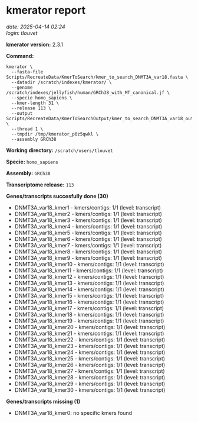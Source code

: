 # kmerator report
*date: 2025-04-14 02:24*  
*login: tlouvet*

**kmerator version:** 2.3.1

**Command:**

```
kmerator \
  --fasta-file Scripts/RecreateData/KmerToSearch/kmer_to_search_DNMT3A_var18.fasta \
  --datadir /scratch/indexes/kmerator/ \
  --genome /scratch/indexes/jellyfish/human/GRCh38_with_MT_canonical.jf \
  --specie homo_sapiens \
  --kmer-length 31 \
  --release 113 \
  --output Scripts/RecreateData/KmerToSearchOutput/kmer_to_search_DNMT3A_var18_output \
  --thread 1 \
  --tmpdir /tmp/kmerator_p0z5qwkl \
  --assembly GRCh38
```

**Working directory:** `/scratch/users/tlouvet`

**Specie:** `homo_sapiens`

**Assembly:** `GRCh38`

**Transcriptome release:** `113`

**Genes/transcripts succesfully done (30)**

- DNMT3A_var18_kmer1 - kmers/contigs: 1/1 (level: transcript)
- DNMT3A_var18_kmer2 - kmers/contigs: 1/1 (level: transcript)
- DNMT3A_var18_kmer3 - kmers/contigs: 1/1 (level: transcript)
- DNMT3A_var18_kmer4 - kmers/contigs: 1/1 (level: transcript)
- DNMT3A_var18_kmer5 - kmers/contigs: 1/1 (level: transcript)
- DNMT3A_var18_kmer6 - kmers/contigs: 1/1 (level: transcript)
- DNMT3A_var18_kmer7 - kmers/contigs: 1/1 (level: transcript)
- DNMT3A_var18_kmer8 - kmers/contigs: 1/1 (level: transcript)
- DNMT3A_var18_kmer9 - kmers/contigs: 1/1 (level: transcript)
- DNMT3A_var18_kmer10 - kmers/contigs: 1/1 (level: transcript)
- DNMT3A_var18_kmer11 - kmers/contigs: 1/1 (level: transcript)
- DNMT3A_var18_kmer12 - kmers/contigs: 1/1 (level: transcript)
- DNMT3A_var18_kmer13 - kmers/contigs: 1/1 (level: transcript)
- DNMT3A_var18_kmer14 - kmers/contigs: 1/1 (level: transcript)
- DNMT3A_var18_kmer15 - kmers/contigs: 1/1 (level: transcript)
- DNMT3A_var18_kmer16 - kmers/contigs: 1/1 (level: transcript)
- DNMT3A_var18_kmer17 - kmers/contigs: 1/1 (level: transcript)
- DNMT3A_var18_kmer18 - kmers/contigs: 1/1 (level: transcript)
- DNMT3A_var18_kmer19 - kmers/contigs: 1/1 (level: transcript)
- DNMT3A_var18_kmer20 - kmers/contigs: 1/1 (level: transcript)
- DNMT3A_var18_kmer21 - kmers/contigs: 1/1 (level: transcript)
- DNMT3A_var18_kmer22 - kmers/contigs: 1/1 (level: transcript)
- DNMT3A_var18_kmer23 - kmers/contigs: 1/1 (level: transcript)
- DNMT3A_var18_kmer24 - kmers/contigs: 1/1 (level: transcript)
- DNMT3A_var18_kmer25 - kmers/contigs: 1/1 (level: transcript)
- DNMT3A_var18_kmer26 - kmers/contigs: 1/1 (level: transcript)
- DNMT3A_var18_kmer27 - kmers/contigs: 1/1 (level: transcript)
- DNMT3A_var18_kmer28 - kmers/contigs: 1/1 (level: transcript)
- DNMT3A_var18_kmer29 - kmers/contigs: 1/1 (level: transcript)
- DNMT3A_var18_kmer30 - kmers/contigs: 1/1 (level: transcript)


**Genes/transcripts missing (1)**

- DNMT3A_var18_kmer0: no specific kmers found
